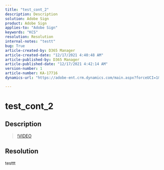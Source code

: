 ```yaml
---
title: "test_cont_2"
description: Description
solution: Adobe Sign
product: Adobe Sign
applies-to: "Adobe Sign"
keywords: "KCS"
resolution: Resolution
internal-notes: "testt"
bug: True
article-created-by: D365 Manager
article-created-date: "12/17/2021 4:40:48 AM"
article-published-by: D365 Manager
article-published-date: "12/17/2021 4:42:14 AM"
version-number: 1
article-number: KA-17716
dynamics-url: "https://adobe-ent.crm.dynamics.com/main.aspx?forceUCI=1&pagetype=entityrecord&etn=knowledgearticle&id=5c36757d-f35e-ec11-8f8f-00224806d4ca"

---
```

# test_cont_2

## Description



>[!VIDEO](https://video.tv.adobe.com/v/18696?quality=9&amp;learn=on)

 


## Resolution


testtt

